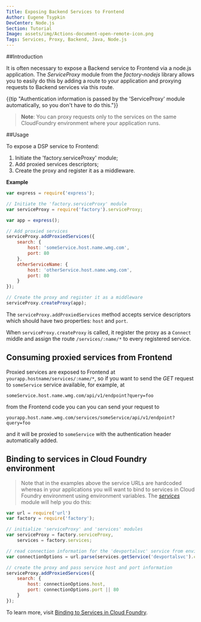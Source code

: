 ```yaml
---
Title: Exposing Backend Services to Frontend
Author: Eugene Tsypkin
DevCenter: Node.js
Section: Tutorial
Image: assets/img/Actions-document-open-remote-icon.png
Tags: Services, Proxy, Backend, Java, Node.js
---
```


##Introduction

It is often necessary to expose a Backend service to Frontend via a node.js application. The *ServiceProxy* module from the *factory-nodejs* library allows you to easily do this by adding a route to your application and proxying requests to Backend services via this route.

{{tip "Authentication information is passed by the 'ServiceProxy' module automatically, so you don't have to do this."}}

>**Note**: You can proxy requests only to the services on the same CloudFoundry environment where your application runs.

##Usage

To expose a DSP service to Frontend:

1. Initiate the 'factory.serviceProxy' module;
2. Add proxied services descriptors;
3. Create the proxy and register it as a middleware.

**Example**

```js
var express = require('express');

// Initiate the 'factory.serviceProxy' module
var serviceProxy = require('factory').serviceProxy;

var app = express();

// Add proxied services
serviceProxy.addProxiedServices({
    search: {
        host: 'someService.host.name.wmg.com',
        port: 80
    },
    otherServiceName: {
        host: 'otherService.host.name.wmg.com',
        port: 80
    }
});

// Create the proxy and register it as a middleware
serviceProxy.createProxy(app);

```

The `serviceProxy.addProxiedServices` method accepts service descriptors which should have two properties: `host` and `port`.

When `serviceProxy.createProxy` is called, it register the proxy as a `Connect` middle and assign the route `/services/:name/*` to every registered service. 

## Consuming proxied services from Frontend

Proxied services are exposed to Frontend at `yourapp.hostname/services/:name/*`, so if you want to send the *GET* request to `someService` service available, for example, at 

    someService.host.name.wmg.com/api/v1/endpoint?query=foo

from the Frontend code you can you can send your request to

    yourapp.host.name.wmg.com/services/someService/api/v1/endpoint?query=foo

and it will be proxied to `someService` with the authentication header automatically added.

## Binding to services in Cloud Foundry environment

> Note that in the examples above the service URLs are hardcoded whereas in your applications you will want to bind to services in Cloud Foundry environment using environment variables. The [*services*][1] module will help you do this:

```js
var url = require('url')
var factory = require('factory');

// initialize 'serviceProxy' and 'services' modules
var serviceProxy = factory.serviceProxy,
    services = factory.services;

// read connection information for the 'devportalsvc' service from environment variables
var connectionOptions = url.parse(services.getService('devportalsvc').credentials.conn);

// create the proxy and pass service host and port information
serviceProxy.addProxiedServices({
    search: {
        host: connectionOptions.host,
        port: connectionOptions.port || 80
    }
});

```

To learn more, visit [Binding to Services in Cloud Foundry][1].

[1]: http://devportal.devportal-ci.dspdev.wmg.com/docs/nodejs/tutorial/binding_to_services_in_cloud_foundry
